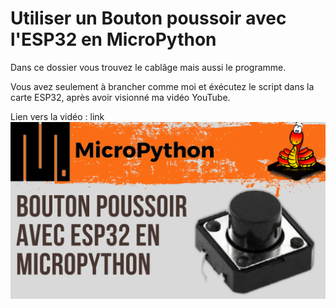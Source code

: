 # Utiliser un Bouton poussoir avec l'ESP32 en MicroPython 
Dans ce dossier vous trouvez le cablâge mais aussi le programme.

Vous avez seulement à brancher comme moi et éxécutez le script dans la carte ESP32, après avoir visionné ma vidéo YouTube.

Lien vers la vidéo : link
![alt text](https://github.com/electrocodeur/03_bouton_esp32/blob/main/miniature.png)
